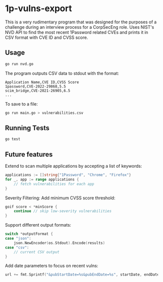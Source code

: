 # 1p-vulns-export

This is a very rudimentary program that was designed for the purposes of a challenge during an interview process for a CorpSecEng role. 
Uses NIST's NVD API to find the most recent 1Password related CVEs and prints it in CSV format with CVE ID and CVSS score.

## Usage

```bash
go run nvd.go
```

The program outputs CSV data to stdout with the format:
```
Application Name,CVE ID,CVSS Score
1password,CVE-2022-29868,5.5
scim_bridge,CVE-2021-26905,6.5
...
```

To save to a file:
```bash
go run main.go > vulnerabilities.csv
```

## Running Tests

```bash
go test
```


## Future features

Extend to scan multiple applications by accepting a list of keywords:

```go
applications := []string{"1Password", "Chrome", "Firefox"}
for _, app := range applications {
    // fetch vulnerabilities for each app
}
```

Severity Filtering: Add minimum CVSS score threshold:

```go
goif score < *minScore {
    continue // skip low-severity vulnerabilities
}
```
Support different output formats:

```go
switch *outputFormat {
case "json":
    json.NewEncoder(os.Stdout).Encode(results)
case "csv":
    // current CSV output
}
```

Add date parameters to focus on recent vulns:

```go
url += fmt.Sprintf("&pubStartDate=%s&pubEndDate=%s", startDate, endDate)
```
